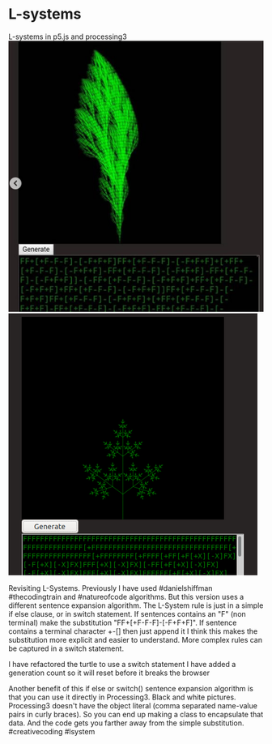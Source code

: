 # L-systems
L-systems in p5.js and processing3 
![lsys2.png](lsys2.png)
![lsys2b.png](lsys2b.png)


Revisiting L-Systems. Previously I have used #danielshiffman #thecodingtrain and #natureofcode algorithms. But this version uses a different sentence expansion algorithm.
 The L-System rule is just in a simple if else clause, or in switch statement.
 If sentences contains an "F" (non terminal) make the substitution "FF+[+F-F-F]-[-F+F+F]".
 If sentence contains a terminal character +-[] then just append it
 I think this makes the substitution more explicit and easier to understand.
 More complex rules can be captured in a switch statement.

   I have refactored the turtle to use a switch statement
   I have added a generation count so it will reset before it breaks the browser

Another benefit of this if else or switch() sentence expansion algorithm is that you can use it directly in Processing3. Black and white pictures.
Processing3 doesn't have the object literal (comma separated name-value pairs in curly braces).
So you can end up making a class to encapsulate that data.  And the code gets you farther away from the simple substitution. #creativecoding #lsystem


